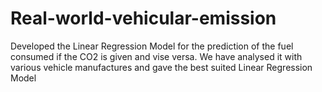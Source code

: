# Real-world-vehicular-emission
Developed the Linear Regression Model for the prediction of the fuel consumed if the CO2 is given and vise versa. We have analysed it with various vehicle manufactures and gave the best suited Linear Regression Model

